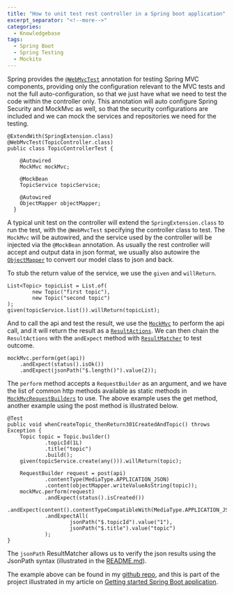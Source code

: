 ```yaml
---
title: "How to unit test rest controller in a Spring boot application"
excerpt_separator: "<!--more-->"
categories:
  - Knowledgebase
tags:
  - Spring Boot
  - Spring Testing
  - Mockito
---
```


Spring provides the [`@WebMvcTest`](https://docs.spring.io/spring-boot/docs/current/api/org/springframework/boot/test/autoconfigure/web/servlet/WebMvcTest.html) annotation for testing Spring MVC components, providing only the configuration relevant to the MVC tests and not the full auto-configuration, so that we just have what we need to test the code within the controller only. This annotation will auto configure Spring Security and MockMvc as well, so that the security configurations are included and we can mock the services and repositories we need for the testing.

```
@ExtendWith(SpringExtension.class)
@WebMvcTest(TopicController.class)
public class TopicControllerTest {

    @Autowired
    MockMvc mockMvc;

    @MockBean
    TopicService topicService;

    @Autowired
    ObjectMapper objectMapper;
  }
```

A typical unit test on the controller will extend the `SpringExtension.class` to run the test, with the `@WebMvcTest` specifying the controller class to test. The `MockMvc` will be autowired, and the service used by the controller will be injected via the `@MockBean` annotation. As usually the rest controller will accept and output data in json format, we usually also autowire the [`ObjectMapper`](https://javadoc.io/doc/com.fasterxml.jackson.core/jackson-databind/2.3.1/com/fasterxml/jackson/databind/ObjectMapper.html) to convert our model class to json and back.

To stub the return value of the service, we use the `given` and `willReturn`.

```
List<Topic> topicList = List.of(
        new Topic("first topic"),
        new Topic("second topic")
);
given(topicService.list()).willReturn(topicList);
```

And to call the api and test the result, we use the [`MockMvc`](https://docs.spring.io/spring-framework/docs/current/javadoc-api/org/springframework/test/web/servlet/MockMvc.html) to perform the api call, and it will return the result as a [`ResultActions`](https://docs.spring.io/spring-framework/docs/current/javadoc-api/org/springframework/test/web/servlet/ResultActions.html). We can then chain the `ResultActions` with the `andExpect` method with [`ResultMatcher`](https://docs.spring.io/spring-framework/docs/current/javadoc-api/org/springframework/test/web/servlet/ResultMatcher.html) to test outcome.

```
mockMvc.perform(get(api))
    .andExpect(status().isOk())
    .andExpect(jsonPath("$.length()").value(2));
```

The `perform` method accepts a `RequestBuilder` as an argument, and we have the list of common http methods available as static methods in [`MockMvcRequestBuilders`](https://docs.spring.io/spring-framework/docs/current/javadoc-api/org/springframework/test/web/servlet/request/MockMvcRequestBuilders.html) to use. The above example uses the get method, another example using the post method is illustrated below.

```
@Test
public void whenCreateTopic_thenReturn301CreatedAndTopic() throws Exception {
    Topic topic = Topic.builder()
            .topicId(1L)
            .title("topic")
            .build();
    given(topicService.create(any())).willReturn(topic);

    RequestBuilder request = post(api)
            .contentType(MediaType.APPLICATION_JSON)
            .content(objectMapper.writeValueAsString(topic));
    mockMvc.perform(request)
            .andExpect(status().isCreated())
            .andExpect(content().contentTypeCompatibleWith(MediaType.APPLICATION_JSON))
            .andExpectAll(
                    jsonPath("$.topicId").value("1"),
                    jsonPath("$.title").value("topic")
            );
}
```

The `jsonPath` ResultMatcher allows us to verify the json results using the JsonPath syntax (illustrated in the [README.md](https://github.com/json-path/JsonPath)).

The example above can be found in my [github repo](https://github.com/thecodinganalyst/forum/blob/master/src/test/java/com/hevlar/forum/controller/TopicControllerTest.java), and this is part of the project illustrated in my article on [Getting started Spring Boot application](https://thecodinganalyst.github.io/tutorial/Spring-boot-application-getting-started/). 
